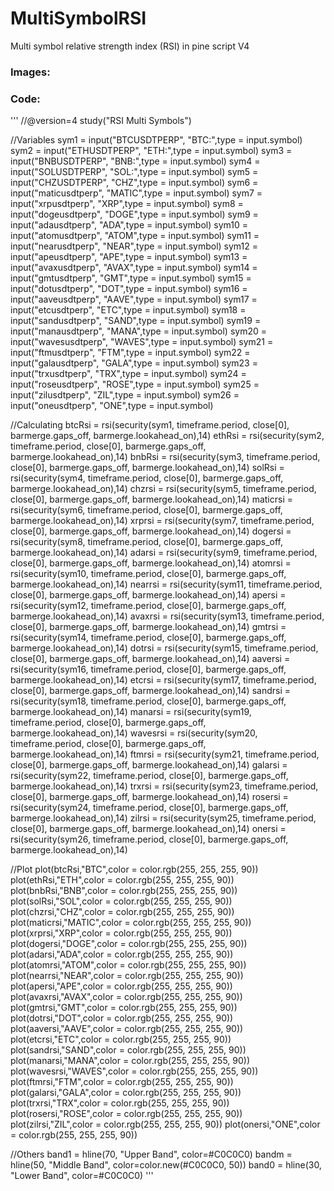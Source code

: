 # MultiSymbolRSI
Multi symbol relative strength index (RSI) in pine script V4

<h3>Images:</h3>

<h3>Code:</h3>
'''
//@version=4
study("RSI Multi Symbols")

//Variables
sym1 = input("BTCUSDTPERP", "BTC:",type = input.symbol)
sym2 = input("ETHUSDTPERP", "ETH:",type = input.symbol)
sym3 = input("BNBUSDTPERP", "BNB:",type = input.symbol)
sym4 = input("SOLUSDTPERP", "SOL:",type = input.symbol)
sym5 = input("CHZUSDTPERP", "CHZ",type = input.symbol)
sym6 = input("maticusdtperp", "MATIC",type = input.symbol)
sym7 = input("xrpusdtperp", "XRP",type = input.symbol)
sym8 = input("dogeusdtperp", "DOGE",type = input.symbol)
sym9 = input("adausdtperp", "ADA",type = input.symbol)
sym10 = input("atomusdtperp", "ATOM",type = input.symbol)
sym11 = input("nearusdtperp", "NEAR",type = input.symbol)
sym12 = input("apeusdtperp", "APE",type = input.symbol)
sym13 = input("avaxusdtperp", "AVAX",type = input.symbol)
sym14 = input("gmtusdtperp", "GMT",type = input.symbol)
sym15 = input("dotusdtperp", "DOT",type = input.symbol)
sym16 = input("aaveusdtperp", "AAVE",type = input.symbol)
sym17 = input("etcusdtperp", "ETC",type = input.symbol)
sym18 = input("sandusdtperp", "SAND",type = input.symbol)
sym19 = input("manausdtperp", "MANA",type = input.symbol)
sym20 = input("wavesusdtperp", "WAVES",type = input.symbol)
sym21 = input("ftmusdtperp", "FTM",type = input.symbol)
sym22 = input("galausdtperp", "GALA",type = input.symbol)
sym23 = input("trxusdtperp", "TRX",type = input.symbol)
sym24 = input("roseusdtperp", "ROSE",type = input.symbol)
sym25 = input("zilusdtperp", "ZIL",type = input.symbol)
sym26 = input("oneusdtperp", "ONE",type = input.symbol)

//Calculating
btcRsi = rsi(security(sym1, timeframe.period, close[0], barmerge.gaps_off, barmerge.lookahead_on),14)
ethRsi = rsi(security(sym2, timeframe.period, close[0], barmerge.gaps_off, barmerge.lookahead_on),14)
bnbRsi = rsi(security(sym3, timeframe.period, close[0], barmerge.gaps_off, barmerge.lookahead_on),14)
solRsi = rsi(security(sym4, timeframe.period, close[0], barmerge.gaps_off, barmerge.lookahead_on),14)
chzrsi = rsi(security(sym5, timeframe.period, close[0], barmerge.gaps_off, barmerge.lookahead_on),14)
maticrsi = rsi(security(sym6, timeframe.period, close[0], barmerge.gaps_off, barmerge.lookahead_on),14)
xrprsi = rsi(security(sym7, timeframe.period, close[0], barmerge.gaps_off, barmerge.lookahead_on),14)
dogersi = rsi(security(sym8, timeframe.period, close[0], barmerge.gaps_off, barmerge.lookahead_on),14)
adarsi = rsi(security(sym9, timeframe.period, close[0], barmerge.gaps_off, barmerge.lookahead_on),14)
atomrsi = rsi(security(sym10, timeframe.period, close[0], barmerge.gaps_off, barmerge.lookahead_on),14)
nearrsi = rsi(security(sym11, timeframe.period, close[0], barmerge.gaps_off, barmerge.lookahead_on),14)
apersi = rsi(security(sym12, timeframe.period, close[0], barmerge.gaps_off, barmerge.lookahead_on),14)
avaxrsi = rsi(security(sym13, timeframe.period, close[0], barmerge.gaps_off, barmerge.lookahead_on),14)
gmtrsi = rsi(security(sym14, timeframe.period, close[0], barmerge.gaps_off, barmerge.lookahead_on),14)
dotrsi = rsi(security(sym15, timeframe.period, close[0], barmerge.gaps_off, barmerge.lookahead_on),14)
aaversi = rsi(security(sym16, timeframe.period, close[0], barmerge.gaps_off, barmerge.lookahead_on),14)
etcrsi = rsi(security(sym17, timeframe.period, close[0], barmerge.gaps_off, barmerge.lookahead_on),14)
sandrsi = rsi(security(sym18, timeframe.period, close[0], barmerge.gaps_off, barmerge.lookahead_on),14)
manarsi = rsi(security(sym19, timeframe.period, close[0], barmerge.gaps_off, barmerge.lookahead_on),14)
wavesrsi = rsi(security(sym20, timeframe.period, close[0], barmerge.gaps_off, barmerge.lookahead_on),14)
ftmrsi = rsi(security(sym21, timeframe.period, close[0], barmerge.gaps_off, barmerge.lookahead_on),14)
galarsi = rsi(security(sym22, timeframe.period, close[0], barmerge.gaps_off, barmerge.lookahead_on),14)
trxrsi = rsi(security(sym23, timeframe.period, close[0], barmerge.gaps_off, barmerge.lookahead_on),14)
rosersi = rsi(security(sym24, timeframe.period, close[0], barmerge.gaps_off, barmerge.lookahead_on),14)
zilrsi = rsi(security(sym25, timeframe.period, close[0], barmerge.gaps_off, barmerge.lookahead_on),14)
onersi = rsi(security(sym26, timeframe.period, close[0], barmerge.gaps_off, barmerge.lookahead_on),14)

//Plot
plot(btcRsi,"BTC",color = color.rgb(255, 255, 255, 90))
plot(ethRsi,"ETH",color = color.rgb(255, 255, 255, 90))
plot(bnbRsi,"BNB",color = color.rgb(255, 255, 255, 90))
plot(solRsi,"SOL",color = color.rgb(255, 255, 255, 90))
plot(chzrsi,"CHZ",color = color.rgb(255, 255, 255, 90))
plot(maticrsi,"MATIC",color = color.rgb(255, 255, 255, 90))
plot(xrprsi,"XRP",color = color.rgb(255, 255, 255, 90))
plot(dogersi,"DOGE",color = color.rgb(255, 255, 255, 90))
plot(adarsi,"ADA",color = color.rgb(255, 255, 255, 90))
plot(atomrsi,"ATOM",color = color.rgb(255, 255, 255, 90))
plot(nearrsi,"NEAR",color = color.rgb(255, 255, 255, 90))
plot(apersi,"APE",color = color.rgb(255, 255, 255, 90))
plot(avaxrsi,"AVAX",color = color.rgb(255, 255, 255, 90))
plot(gmtrsi,"GMT",color = color.rgb(255, 255, 255, 90))
plot(dotrsi,"DOT",color = color.rgb(255, 255, 255, 90))
plot(aaversi,"AAVE",color = color.rgb(255, 255, 255, 90))
plot(etcrsi,"ETC",color = color.rgb(255, 255, 255, 90))
plot(sandrsi,"SAND",color = color.rgb(255, 255, 255, 90))
plot(manarsi,"MANA",color = color.rgb(255, 255, 255, 90))
plot(wavesrsi,"WAVES",color = color.rgb(255, 255, 255, 90))
plot(ftmrsi,"FTM",color = color.rgb(255, 255, 255, 90))
plot(galarsi,"GALA",color = color.rgb(255, 255, 255, 90))
plot(trxrsi,"TRX",color = color.rgb(255, 255, 255, 90))
plot(rosersi,"ROSE",color = color.rgb(255, 255, 255, 90))
plot(zilrsi,"ZIL",color = color.rgb(255, 255, 255, 90))
plot(onersi,"ONE",color = color.rgb(255, 255, 255, 90))

//Others
band1 = hline(70, "Upper Band", color=#C0C0C0)
bandm = hline(50, "Middle Band", color=color.new(#C0C0C0, 50))
band0 = hline(30, "Lower Band", color=#C0C0C0)
'''
